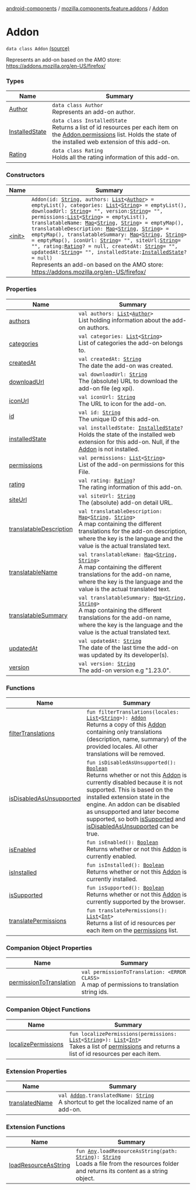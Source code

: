 [android-components](../../index.md) / [mozilla.components.feature.addons](../index.md) / [Addon](./index.md)

# Addon

`data class Addon` [(source)](https://github.com/mozilla-mobile/android-components/blob/master/components/feature/addons/src/main/java/mozilla/components/feature/addons/Addon.kt#L35)

Represents an add-on based on the AMO store:
https://addons.mozilla.org/en-US/firefox/

### Types

| Name | Summary |
|---|---|
| [Author](-author/index.md) | `data class Author`<br>Represents an add-on author. |
| [InstalledState](-installed-state/index.md) | `data class InstalledState`<br>Returns a list of id resources per each item on the [Addon.permissions](permissions.md) list. Holds the state of the installed web extension of this add-on. |
| [Rating](-rating/index.md) | `data class Rating`<br>Holds all the rating information of this add-on. |

### Constructors

| Name | Summary |
|---|---|
| [&lt;init&gt;](-init-.md) | `Addon(id: `[`String`](https://kotlinlang.org/api/latest/jvm/stdlib/kotlin/-string/index.html)`, authors: `[`List`](https://kotlinlang.org/api/latest/jvm/stdlib/kotlin.collections/-list/index.html)`<`[`Author`](-author/index.md)`> = emptyList(), categories: `[`List`](https://kotlinlang.org/api/latest/jvm/stdlib/kotlin.collections/-list/index.html)`<`[`String`](https://kotlinlang.org/api/latest/jvm/stdlib/kotlin/-string/index.html)`> = emptyList(), downloadUrl: `[`String`](https://kotlinlang.org/api/latest/jvm/stdlib/kotlin/-string/index.html)` = "", version: `[`String`](https://kotlinlang.org/api/latest/jvm/stdlib/kotlin/-string/index.html)` = "", permissions: `[`List`](https://kotlinlang.org/api/latest/jvm/stdlib/kotlin.collections/-list/index.html)`<`[`String`](https://kotlinlang.org/api/latest/jvm/stdlib/kotlin/-string/index.html)`> = emptyList(), translatableName: `[`Map`](https://kotlinlang.org/api/latest/jvm/stdlib/kotlin.collections/-map/index.html)`<`[`String`](https://kotlinlang.org/api/latest/jvm/stdlib/kotlin/-string/index.html)`, `[`String`](https://kotlinlang.org/api/latest/jvm/stdlib/kotlin/-string/index.html)`> = emptyMap(), translatableDescription: `[`Map`](https://kotlinlang.org/api/latest/jvm/stdlib/kotlin.collections/-map/index.html)`<`[`String`](https://kotlinlang.org/api/latest/jvm/stdlib/kotlin/-string/index.html)`, `[`String`](https://kotlinlang.org/api/latest/jvm/stdlib/kotlin/-string/index.html)`> = emptyMap(), translatableSummary: `[`Map`](https://kotlinlang.org/api/latest/jvm/stdlib/kotlin.collections/-map/index.html)`<`[`String`](https://kotlinlang.org/api/latest/jvm/stdlib/kotlin/-string/index.html)`, `[`String`](https://kotlinlang.org/api/latest/jvm/stdlib/kotlin/-string/index.html)`> = emptyMap(), iconUrl: `[`String`](https://kotlinlang.org/api/latest/jvm/stdlib/kotlin/-string/index.html)` = "", siteUrl: `[`String`](https://kotlinlang.org/api/latest/jvm/stdlib/kotlin/-string/index.html)` = "", rating: `[`Rating`](-rating/index.md)`? = null, createdAt: `[`String`](https://kotlinlang.org/api/latest/jvm/stdlib/kotlin/-string/index.html)` = "", updatedAt: `[`String`](https://kotlinlang.org/api/latest/jvm/stdlib/kotlin/-string/index.html)` = "", installedState: `[`InstalledState`](-installed-state/index.md)`? = null)`<br>Represents an add-on based on the AMO store: https://addons.mozilla.org/en-US/firefox/ |

### Properties

| Name | Summary |
|---|---|
| [authors](authors.md) | `val authors: `[`List`](https://kotlinlang.org/api/latest/jvm/stdlib/kotlin.collections/-list/index.html)`<`[`Author`](-author/index.md)`>`<br>List holding information about the add-on authors. |
| [categories](categories.md) | `val categories: `[`List`](https://kotlinlang.org/api/latest/jvm/stdlib/kotlin.collections/-list/index.html)`<`[`String`](https://kotlinlang.org/api/latest/jvm/stdlib/kotlin/-string/index.html)`>`<br>List of categories the add-on belongs to. |
| [createdAt](created-at.md) | `val createdAt: `[`String`](https://kotlinlang.org/api/latest/jvm/stdlib/kotlin/-string/index.html)<br>The date the add-on was created. |
| [downloadUrl](download-url.md) | `val downloadUrl: `[`String`](https://kotlinlang.org/api/latest/jvm/stdlib/kotlin/-string/index.html)<br>The (absolute) URL to download the add-on file (eg xpi). |
| [iconUrl](icon-url.md) | `val iconUrl: `[`String`](https://kotlinlang.org/api/latest/jvm/stdlib/kotlin/-string/index.html)<br>The URL to icon for the add-on. |
| [id](id.md) | `val id: `[`String`](https://kotlinlang.org/api/latest/jvm/stdlib/kotlin/-string/index.html)<br>The unique ID of this add-on. |
| [installedState](installed-state.md) | `val installedState: `[`InstalledState`](-installed-state/index.md)`?`<br>Holds the state of the installed web extension for this add-on. Null, if the [Addon](./index.md) is not installed. |
| [permissions](permissions.md) | `val permissions: `[`List`](https://kotlinlang.org/api/latest/jvm/stdlib/kotlin.collections/-list/index.html)`<`[`String`](https://kotlinlang.org/api/latest/jvm/stdlib/kotlin/-string/index.html)`>`<br>List of the add-on permissions for this File. |
| [rating](rating.md) | `val rating: `[`Rating`](-rating/index.md)`?`<br>The rating information of this add-on. |
| [siteUrl](site-url.md) | `val siteUrl: `[`String`](https://kotlinlang.org/api/latest/jvm/stdlib/kotlin/-string/index.html)<br>The (absolute) add-on detail URL. |
| [translatableDescription](translatable-description.md) | `val translatableDescription: `[`Map`](https://kotlinlang.org/api/latest/jvm/stdlib/kotlin.collections/-map/index.html)`<`[`String`](https://kotlinlang.org/api/latest/jvm/stdlib/kotlin/-string/index.html)`, `[`String`](https://kotlinlang.org/api/latest/jvm/stdlib/kotlin/-string/index.html)`>`<br>A map containing the different translations for the add-on description, where the key is the language and the value is the actual translated text. |
| [translatableName](translatable-name.md) | `val translatableName: `[`Map`](https://kotlinlang.org/api/latest/jvm/stdlib/kotlin.collections/-map/index.html)`<`[`String`](https://kotlinlang.org/api/latest/jvm/stdlib/kotlin/-string/index.html)`, `[`String`](https://kotlinlang.org/api/latest/jvm/stdlib/kotlin/-string/index.html)`>`<br>A map containing the different translations for the add-on name, where the key is the language and the value is the actual translated text. |
| [translatableSummary](translatable-summary.md) | `val translatableSummary: `[`Map`](https://kotlinlang.org/api/latest/jvm/stdlib/kotlin.collections/-map/index.html)`<`[`String`](https://kotlinlang.org/api/latest/jvm/stdlib/kotlin/-string/index.html)`, `[`String`](https://kotlinlang.org/api/latest/jvm/stdlib/kotlin/-string/index.html)`>`<br>A map containing the different translations for the add-on name, where the key is the language and the value is the actual translated text. |
| [updatedAt](updated-at.md) | `val updatedAt: `[`String`](https://kotlinlang.org/api/latest/jvm/stdlib/kotlin/-string/index.html)<br>The date of the last time the add-on was updated by its developer(s). |
| [version](version.md) | `val version: `[`String`](https://kotlinlang.org/api/latest/jvm/stdlib/kotlin/-string/index.html)<br>The add-on version e.g "1.23.0". |

### Functions

| Name | Summary |
|---|---|
| [filterTranslations](filter-translations.md) | `fun filterTranslations(locales: `[`List`](https://kotlinlang.org/api/latest/jvm/stdlib/kotlin.collections/-list/index.html)`<`[`String`](https://kotlinlang.org/api/latest/jvm/stdlib/kotlin/-string/index.html)`>): `[`Addon`](./index.md)<br>Returns a copy of this [Addon](./index.md) containing only translations (description, name, summary) of the provided locales. All other translations will be removed. |
| [isDisabledAsUnsupported](is-disabled-as-unsupported.md) | `fun isDisabledAsUnsupported(): `[`Boolean`](https://kotlinlang.org/api/latest/jvm/stdlib/kotlin/-boolean/index.html)<br>Returns whether or not this [Addon](./index.md) is currently disabled because it is not supported. This is based on the installed extension state in the engine. An addon can be disabled as unsupported and later become supported, so both [isSupported](is-supported.md) and [isDisabledAsUnsupported](is-disabled-as-unsupported.md) can be true. |
| [isEnabled](is-enabled.md) | `fun isEnabled(): `[`Boolean`](https://kotlinlang.org/api/latest/jvm/stdlib/kotlin/-boolean/index.html)<br>Returns whether or not this [Addon](./index.md) is currently enabled. |
| [isInstalled](is-installed.md) | `fun isInstalled(): `[`Boolean`](https://kotlinlang.org/api/latest/jvm/stdlib/kotlin/-boolean/index.html)<br>Returns whether or not this [Addon](./index.md) is currently installed. |
| [isSupported](is-supported.md) | `fun isSupported(): `[`Boolean`](https://kotlinlang.org/api/latest/jvm/stdlib/kotlin/-boolean/index.html)<br>Returns whether or not this [Addon](./index.md) is currently supported by the browser. |
| [translatePermissions](translate-permissions.md) | `fun translatePermissions(): `[`List`](https://kotlinlang.org/api/latest/jvm/stdlib/kotlin.collections/-list/index.html)`<`[`Int`](https://kotlinlang.org/api/latest/jvm/stdlib/kotlin/-int/index.html)`>`<br>Returns a list of id resources per each item on the [permissions](permissions.md) list. |

### Companion Object Properties

| Name | Summary |
|---|---|
| [permissionToTranslation](permission-to-translation.md) | `val permissionToTranslation: <ERROR CLASS>`<br>A map of permissions to translation string ids. |

### Companion Object Functions

| Name | Summary |
|---|---|
| [localizePermissions](localize-permissions.md) | `fun localizePermissions(permissions: `[`List`](https://kotlinlang.org/api/latest/jvm/stdlib/kotlin.collections/-list/index.html)`<`[`String`](https://kotlinlang.org/api/latest/jvm/stdlib/kotlin/-string/index.html)`>): `[`List`](https://kotlinlang.org/api/latest/jvm/stdlib/kotlin.collections/-list/index.html)`<`[`Int`](https://kotlinlang.org/api/latest/jvm/stdlib/kotlin/-int/index.html)`>`<br>Takes a list of [permissions](localize-permissions.md#mozilla.components.feature.addons.Addon.Companion$localizePermissions(kotlin.collections.List((kotlin.String)))/permissions) and returns a list of id resources per each item. |

### Extension Properties

| Name | Summary |
|---|---|
| [translatedName](../../mozilla.components.feature.addons.ui/translated-name.md) | `val `[`Addon`](./index.md)`.translatedName: `[`String`](https://kotlinlang.org/api/latest/jvm/stdlib/kotlin/-string/index.html)<br>A shortcut to get the localized name of an add-on. |

### Extension Functions

| Name | Summary |
|---|---|
| [loadResourceAsString](../../mozilla.components.support.test.file/kotlin.-any/load-resource-as-string.md) | `fun `[`Any`](https://kotlinlang.org/api/latest/jvm/stdlib/kotlin/-any/index.html)`.loadResourceAsString(path: `[`String`](https://kotlinlang.org/api/latest/jvm/stdlib/kotlin/-string/index.html)`): `[`String`](https://kotlinlang.org/api/latest/jvm/stdlib/kotlin/-string/index.html)<br>Loads a file from the resources folder and returns its content as a string object. |
